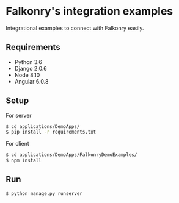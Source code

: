 # Falkonry's integration examples

Integrational examples to connect with Falkonry easily.

## Requirements
* Python 3.6 
* Django 2.0.6
* Node 8.10 
* Angular 6.0.8


## Setup
For server
```bash
$ cd applications/DemoApps/
$ pip install -r requirements.txt
```
For client
```bash
$ cd applications/DemoApps/FalkonryDemoExamples/
$ npm install
```


## Run
```bash
$ python manage.py runserver
```

